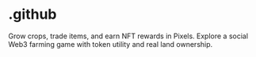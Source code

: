 # .github
Grow crops, trade items, and earn NFT rewards in Pixels. Explore a social Web3 farming game with token utility and real land ownership.
